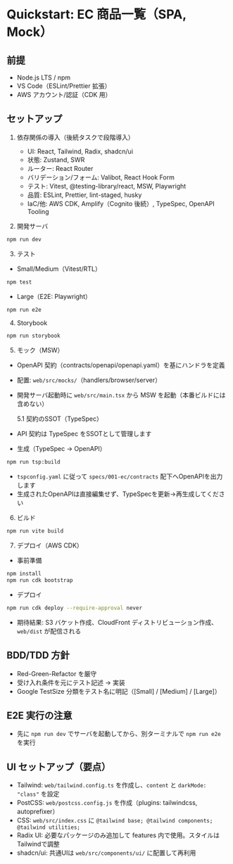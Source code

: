 # Quickstart: EC 商品一覧（SPA, Mock）

## 前提

- Node.js LTS / npm
- VS Code（ESLint/Prettier 拡張）
- AWS アカウント/認証（CDK 用）

## セットアップ

1. 依存関係の導入（後続タスクで段階導入）
   - UI: React, Tailwind, Radix, shadcn/ui
   - 状態: Zustand, SWR
   - ルーター: React Router
   - バリデーション/フォーム: Valibot, React Hook Form
   - テスト: Vitest, @testing-library/react, MSW, Playwright
   - 品質: ESLint, Prettier, lint-staged, husky
   - IaC/他: AWS CDK, Amplify（Cognito 後続）, TypeSpec, OpenAPI Tooling

2. 開発サーバ

```bash
npm run dev
```

3. テスト

- Small/Medium（Vitest/RTL）

```bash
npm test
```

- Large（E2E: Playwright）

```bash
npm run e2e
```

4. Storybook

```bash
npm run storybook
```

5. モック（MSW）

- OpenAPI 契約（contracts/openapi/openapi.yaml）を基にハンドラを定義
- 配置: `web/src/mocks/`（handlers/browser/server）
- 開発サーバ起動時に `web/src/main.tsx` から MSW を起動（本番ビルドには含めない）

  5.1 契約のSSOT（TypeSpec）

- API 契約は TypeSpec をSSOTとして管理します
- 生成（TypeSpec → OpenAPI）

```bash
npm run tsp:build
```

- `tspconfig.yaml` に従って `specs/001-ec/contracts` 配下へOpenAPIを出力します
- 生成されたOpenAPIは直接編集せず、TypeSpecを更新→再生成してください

6. ビルド

```bash
npm run vite build
```

7. デプロイ（AWS CDK）

- 事前準備

```bash
npm install
npm run cdk bootstrap
```

- デプロイ

```bash
npm run cdk deploy --require-approval never
```

- 期待結果: S3 バケット作成、CloudFront ディストリビューション作成、`web/dist` が配信される

## BDD/TDD 方針

- Red-Green-Refactor を厳守
- 受け入れ条件を元にテスト記述 → 実装
- Google TestSize 分類をテスト名に明記（[Small] / [Medium] / [Large]）

## E2E 実行の注意

- 先に `npm run dev` でサーバを起動してから、別ターミナルで `npm run e2e` を実行

## UI セットアップ（要点）

- Tailwind: `web/tailwind.config.ts` を作成し、`content` と `darkMode: "class"` を設定
- PostCSS: `web/postcss.config.js` を作成（plugins: tailwindcss, autoprefixer）
- CSS: `web/src/index.css` に `@tailwind base; @tailwind components; @tailwind utilities;`
- Radix UI: 必要なパッケージのみ追加して features 内で使用。スタイルはTailwindで調整
- shadcn/ui: 共通UIは `web/src/components/ui/` に配置して再利用
